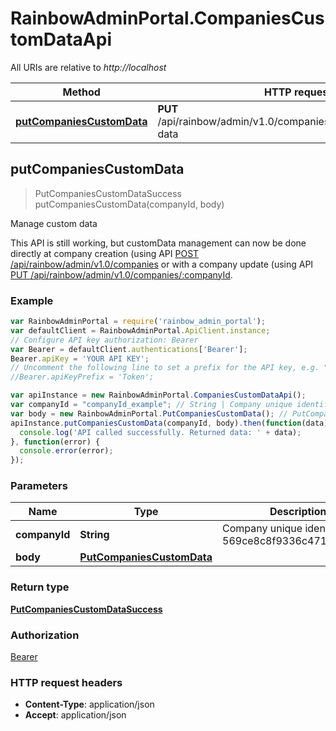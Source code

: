 # RainbowAdminPortal.CompaniesCustomDataApi

All URIs are relative to *http://localhost*

Method | HTTP request | Description
------------- | ------------- | -------------
[**putCompaniesCustomData**](CompaniesCustomDataApi.md#putCompaniesCustomData) | **PUT** /api/rainbow/admin/v1.0/companies/{companyId}/custom-data | Manage custom data



## putCompaniesCustomData

> PutCompaniesCustomDataSuccess putCompaniesCustomData(companyId, body)

Manage custom data

This API is still working, but customData management can now be done directly at company creation (using API [POST /api/rainbow/admin/v1.0/companies](#api-companies-PostCompanies) or with a company update (using API [PUT /api/rainbow/admin/v1.0/companies/:companyId](#api-companies-PutCompanies).

### Example

```javascript
var RainbowAdminPortal = require('rainbow_admin_portal');
var defaultClient = RainbowAdminPortal.ApiClient.instance;
// Configure API key authorization: Bearer
var Bearer = defaultClient.authentications['Bearer'];
Bearer.apiKey = 'YOUR API KEY';
// Uncomment the following line to set a prefix for the API key, e.g. "Token" (defaults to null)
//Bearer.apiKeyPrefix = 'Token';

var apiInstance = new RainbowAdminPortal.CompaniesCustomDataApi();
var companyId = "companyId_example"; // String | Company unique identifier (like 569ce8c8f9336c471b98eda1)
var body = new RainbowAdminPortal.PutCompaniesCustomData(); // PutCompaniesCustomData | 
apiInstance.putCompaniesCustomData(companyId, body).then(function(data) {
  console.log('API called successfully. Returned data: ' + data);
}, function(error) {
  console.error(error);
});

```

### Parameters



Name | Type | Description  | Notes
------------- | ------------- | ------------- | -------------
 **companyId** | **String**| Company unique identifier (like 569ce8c8f9336c471b98eda1) | 
 **body** | [**PutCompaniesCustomData**](PutCompaniesCustomData.md)|  | 

### Return type

[**PutCompaniesCustomDataSuccess**](PutCompaniesCustomDataSuccess.md)

### Authorization

[Bearer](../README.md#Bearer)

### HTTP request headers

- **Content-Type**: application/json
- **Accept**: application/json

